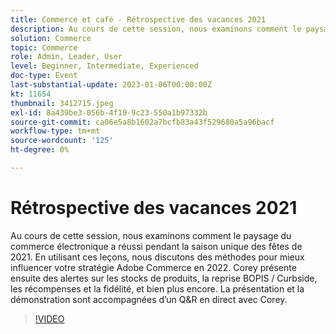 ```yaml
---
title: Commerce et café - Rétrospective des vacances 2021
description: Au cours de cette session, nous examinons comment le paysage du commerce électronique a réussi pendant la saison unique des fêtes de 2021. En utilisant ces leçons, nous discutons des méthodes pour mieux influencer votre stratégie Adobe Commerce en 2022. Corey présente ensuite des alertes sur les stocks de produits, la reprise BOPIS / Curbside, les récompenses et la fidélité, et bien plus encore. La présentation et la démonstration sont accompagnées d’un Q&R en direct avec Corey.
solution: Commerce
topic: Commerce
role: Admin, Leader, User
level: Beginner, Intermediate, Experienced
doc-type: Event
last-substantial-update: 2023-01-06T00:00:00Z
kt: 11654
thumbnail: 3412715.jpeg
exl-id: 8a439be3-056b-4f19-9c23-550a1b97332b
source-git-commit: ca06e5a8b1602a7bcfb83a43f529680a5a96bacf
workflow-type: tm+mt
source-wordcount: '125'
ht-degree: 0%

---
```


# Rétrospective des vacances 2021

Au cours de cette session, nous examinons comment le paysage du commerce électronique a réussi pendant la saison unique des fêtes de 2021. En utilisant ces leçons, nous discutons des méthodes pour mieux influencer votre stratégie Adobe Commerce en 2022. Corey présente ensuite des alertes sur les stocks de produits, la reprise BOPIS / Curbside, les récompenses et la fidélité, et bien plus encore. La présentation et la démonstration sont accompagnées d’un Q&amp;R en direct avec Corey.

>[!VIDEO](https://video.tv.adobe.com/v/3412715/?quality=12&learn=on)
